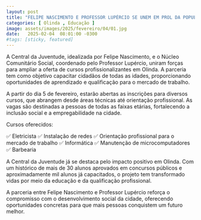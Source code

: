 ```yaml
---
layout: post
title: "FELIPE NASCIMENTO E PROFESSOR LUPÉRCIO SE UNEM EM PROL DA POPULAÇÃO OLINDENSE"
categories: [ Olinda , Educação ]
image: assets/images/2025/fevereiro/04/01.jpg
date:   2025-02-04  08:01:00 -0300
#tags: [sticky, featured]
---
```

A Central da Juventude, idealizada por Felipe Nascimento, e o Núcleo Comunitário Social, coordenado pelo Professor Lupércio, uniram forças para ampliar a oferta de cursos profissionalizantes em Olinda. A parceria tem como objetivo capacitar cidadãos de todas as idades, proporcionando oportunidades de aprendizado e qualificação para o mercado de trabalho.

A partir do dia 5 de fevereiro, estarão abertas as inscrições para diversos cursos, que abrangem desde áreas técnicas até orientação profissional. As vagas são destinadas a pessoas de todas as faixas etárias, fortalecendo a inclusão social e a empregabilidade na cidade.

Cursos oferecidos:

✅ Eletricista
✅ Instalação de redes
✅ Orientação profissional para o mercado de trabalho
✅ Informática
✅ Manutenção de microcomputadores
✅ Barbearia

A Central da Juventude já se destaca pelo impacto positivo em Olinda. Com um histórico de mais de 30 alunos aprovados em concursos públicos e aproximadamente mil alunos já capacitados, o projeto tem transformado vidas por meio da educação e da qualificação profissional.

A parceria entre Felipe Nascimento e Professor Lupércio reforça o compromisso com o desenvolvimento social da cidade, oferecendo oportunidades concretas para que mais pessoas conquistem um futuro melhor.